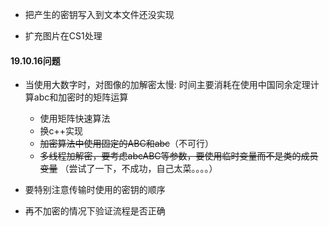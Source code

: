 - 把产生的密钥写入到文本文件还没实现

- 扩充图片在CS1处理

#### 19.10.16问题

- 当使用大数字时，对图像的加解密太慢: 时间主要消耗在使用中国同余定理计算abc和加密时的矩阵运算
    - 使用矩阵快速算法
    - 换c++实现
    - ~~加密算法中使用固定的ABC和abc~~（不可行）
    - ~~多线程加解密，要考虑abcABC等参数，要使用临时变量而不是类的成员变量~~ （尝试了一下，不成功，自己太菜。。。。）

- 要特别注意传输时使用的密钥的顺序
- 再不加密的情况下验证流程是否正确